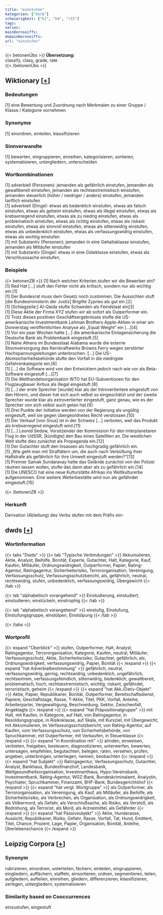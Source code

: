 ```yaml
---
title: "einstufen"
kategorien: ["Verb"]
schwierigkeit: ["k1", "h4", "r15"]
tags:
series:
mainDornseiffs:
domainDornseiffs:
url: "einstufen"
---
```


{{< betonenÜbs >}}
**Übersetzung:**  
classify, class, grade, rate  
{{< /betonenÜbs >}}

## Wiktionary [[+](https://de.wiktionary.org/wiki/einstufen)]

### Bedeutungen
[1] eine Bewertung und Zuordnung nach Merkmalen zu einer Gruppe / Klasse / Kategorie vornehmen  

### Synonyme
[1] einordnen, einteilen, klassifizieren  

### Sinnverwandte
[1] bewerten, eingruppieren, einreihen, kategorisieren, sortieren, systematisieren, untergliedern, unterscheiden  

### Wortkombinationen
[1] adverbiell (Personen): jemanden als gefährlich einstufen, jemanden als gewaltbereit einstufen, jemanden als rechtsextremistisch einstufen, jemanden steuerlich (höher / niedriger / anders) einstufen, jemanden tariflich einstufen  
[1] adverbiell (Dinge): etwas als bedenklich einstufen, etwas als falsch einstufen, etwas als geheim einstufen, etwas als illegal einstufen, etwas als krebserregend einstufen, etwas als zu niedrig einstufen, etwas als problematisch einstufen, etwas als richtig einstufen, etwas als riskant einstufen, etwas als sinnvoll einstufen, etwas als sittenwidrig einstufen, etwas als unbedenklich einstufen, etwas als verfassungswidrig einstufen, etwas als wichtig einstufen  
[1] mit Substantiv (Personen): jemanden in eine Gehaltsklasse einstufen, jemanden als Mitläufer einstufen  
[1] mit Substantiv (Dinge): etwas in eine Güteklasse einstufen, etwas als Verschlusssache einstufen,  

### Beispiele
{{< betonenZB >}}
[1] Nach welchen Kriterien stufen wir die Bewerber ein?  
[1] Red Hat […] stuft den Fehler nicht als kritisch, sondern nur als wichtig ein.[1]  
[1] Der Bundesrat muss dem Gesetz noch zustimmen. Die Aussichten stuft [die Bundesministerin der Justiz] Brigitte Zypries als gut ein.[2]  
[1] [Schlagzeile:] Al-Qaida stufte Schweden als Feindstaat ein[3]  
[1] Diese Aktie der Firma XYZ stufen wir ab sofort als Outperformer ein.  
[1] Trotz dieses positiven Geschäftsergebnisses stufte die US-amerikanische Investmentbank Lehman Brothers Apple-Aktien in einer am Donnerstag veröffentlichten Analyse als „Equal Weight“ ein […][4]  
[1] Vor ein paar Wochen hatte […] die amerikanische Einlagensicherung die Deutsche Bank als Problembank eingestuft.[5]  
[1] Nahe Athens im Bundesstaat Alabama wurde die externe Stromversorgung des Kernkraftwerks Browns Ferry wegen zerstörter Hochspannungsleitungen unterbrochen. […] Die US-Atomsicherheitsbehörde stufte den Vorfall in die niedrigste Gefahrenkategorie ein.[6]  
[1] […] die Software wird von den Entwicklern jedoch nach wie vor als Beta-Software eingestuft […][7]  
[1] Die Welthandelsorganisation WTO hat EU-Subventionen für den Flugzeugbauer Airbus als illegal eingestuft.[8]  
[1] […] der erste Sprecher [wurde] klar als der Introvertiertere eingestuft von den Hörern, und dieser hat sich auch selbst so eingeschätzt und der zweite Sprecher wurde klar als extrovertierter eingestuft, ganz genau, wie es der Sprecher von sich selbst auch getan hat.[9]  
[1] Drei Punkte der Initiative werden von der Regierung als ungültig eingestuft, weil sie gegen übergeordnetes Recht verstossen.[10]  
[1] Der Verkauf [von Snus] ist in der Schweiz […] verboten, weil das Produkt als krebserregend eingestuft wird.[11]  
[1] […] Leonid Sedow, Vorsitzender der Kommission für den Interplanetaren Flug in der UdSSR, [kündigte] den Bau eines Satelliten an. Die westlichen Welt stufte dies zunächst als Propaganda ein.[12]  
[1] Der Gutachter stuft den Insassen als hochgradig gefährlich ein.  
[1] „Wie geht man mit Straftätern um, die auch nach Verbüßung ihrer Haftstrafe als gefährlich für ihre Umwelt eingestuft werden?“[13]  
[1] Premier Samak Sundaravay hatte das Gelände zunächst von der Polizei räumen lassen wollen, stufte das dann aber als zu gefährlich ein.[14]  
[1] Die UNESCO hat eine neue Kulturstätte Afrikas ins Weltkulturerbe aufgenommen. Eine weitere Welterbestätte wird nun als gefährdet eingestuft.[15]  

{{< /betonenZB >}}
### Herkunft
Derivation (Ableitung) des Verbs stufen mit dem Präfix ein-  



## dwds [[+](https://www.dwds.de/wb/einstufen)]

### Wortinformation
{{< tabs "Dwds" >}}
{{< tab "Typische Verbindungen" >}}
Akkumulieren, Aktie, Analyst, Beihilfe, Bonität, Experte, Gutachter, Halt, Kategorie, Kauf, Kaufen, Mitläufer, Ordnungswidrigkeit, Outperformer, Papier, Rating-Agentur, Ratingagentur, Sicherheitsrisiko, Terrororganisation, Vereinigung, Verfassungsschutz, Verfassungsschutzbericht, als, gefährlich, neutral, rechtswidrig, stufen, unbedenklich, verfassungswidrig, Übergewicht
{{< /tab >}}

{{< tab "alphabetisch vorangehend" >}}
Einstudierung, einstudiert, einstudieren, einstückeln, einstrophig
{{< /tab >}}

{{< tab "alphabetisch vorangehend" >}}
einstufig, Einstufung, Einstufungsgruppe, einstülpen, Einstülpung
{{< /tab >}}

{{< /tabs >}}

### Wortprofil
{{< expand "Überblick" >}} stufen, Outperformer, Halt, Analyst, Ratingagentur, Terrororganisation, Kategorie, Kaufen, neutral, Mitläufer, Verfassungsschutz, Aktie, Sicherheitsrisiko, Gutachter, gefährlich, als, Ordnungswidrigkeit, verfassungswidrig, Papier, Bonität {{< /expand >}}
{{< expand "hat Adverbialbestimmung" >}} gefährlich, neutral, verfassungswidrig, gering, rechtswidrig, unbedenklich, ungefährlich, rechtsextrem, verfassungsfeindlich, sittenwidrig, bedenklich, gewaltbereit, problematisch, hoch, rechtsextremistisch, wichtig, riskant, gefährdet, terroristisch, geheim {{< /expand >}}
{{< expand "hat Akk./Dativ-Objekt" >}} Aktie, Papier, Republikaner, Bonität, Outperformer, Bereitschaftsdienst, Papiere, Geschäftslage, Rasse, T-Aktie, Titel, PKK, Vorfall, Anleihe, Arbeiterpartei, Vergewaltigung, Beschneidung, Sektor, Zwischenfall, Angeklagte {{< /expand >}}
{{< expand "hat Präpositionalgruppe" >}} mit Halt, mit Kaufen, in Kategorie, auf Halt, von Ratingagentur, in Besoldungsgruppe, in Risikoklasse, auf Skala, mit Kursziel, mit Übergewicht, mit Akkumulieren, im Verfassungsschutzbericht, von Rating-Agentur, auf Kaufen, vom Verfassungsschutz, von Sicherheitsbehörde, von Spruchkammer, mit Outperformer, mit Verkaufen, in Steuerklasse {{< /expand >}}
{{< expand "in Koordination mit" >}} ahnden, einweisen, verbieten, freigeben, besteuern, diagnostizieren, unterwerfen, bewerten, untersagen, empfehlen, begutachten, belegen, raten, versehen, prüfen, angeben, unterbringen, unterliegen, nennen, beobachten {{< /expand >}}
{{< expand "hat Subjekt" >}} Ratingagentur, Verfassungsschutz, Gutachter, Analyst, Bankhaus, Bundesfinanzhof, Landesbank, Weltgesundheitsorganisation, Investmenthaus, Hypo-Vereinsbank, Investmentbank, Rating-Agentur, WGZ-Bank, Bundeskriminalamt, Analystin, Psychiater, Spruchkammer, Finanzamt, BHF-Bank, Bundesgerichtshof {{< /expand >}}
{{< expand "hat vergl. Wortgruppe" >}} als Outperformer, als Terrororganisation, als Vereinigung, als Kauf, als Mitläufer, als Beihilfe, als Sicherheitsrisiko, als Verbrechen, als Organisation, als Ordnungswidrigkeit, als Völkermord, als Gefahr, als Verschlußsache, als Risiko, als Verstoß, als Bedrohung, als Terrorist, als Mord, als Arzneimittel, als Gefährder {{< /expand >}}
{{< expand "hat Passivsubjekt" >}} Aktie, Hunderasse, Aussicht, Republikaner, Risiko, Gefahr, Rasse, Vorfall, Tat, Hund, Emittent, Titel, Chance, Prozent, Lage, Papier, Organisation, Bonität, Anleihe, Überlebenschance {{< /expand >}}

## Leipzig Corpora [[+](https://corpora.uni-leipzig.de/en/res?word=einstufen&corpusId=deu_newscrawl-public_2018)]


### Synonym
rubrizieren, einordnen, unterteilen, fächern, einteilen, eingruppieren, eingliedern, auffächern, staffeln, einsortieren, ordnen, segmentieren, teilen, aufgliedern, aufteilen, einreihen, gliedern, differenzieren, klassifizieren, zerlegen, untergliedern, systematisieren


### Similarity based on Cooccurrences
einzustufen, eingestuft

